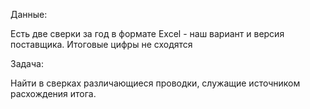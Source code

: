 Данные:

Есть две сверки за год в формате Excel - наш вариант и версия поставщика. Итоговые цифры не сходятся

Задача:

Найти в сверках различающиеся проводки, служащие источником расхождения итога.
